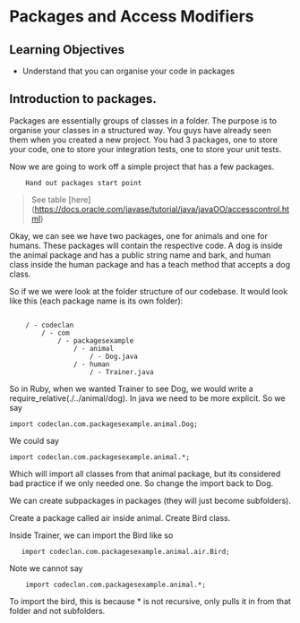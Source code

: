 # Packages and Access Modifiers

## Learning Objectives

- Understand that you can organise your code in packages

## Introduction to packages.

Packages are essentially groups of classes in a folder. The purpose is to organise your classes in a structured way. You guys have already seen them when you created a new project. You had 3 packages, one to store your code, one to store your integration tests, one to store your unit tests.

Now we are going to work off a simple project that has a few packages.

```
    Hand out packages start point
```

> See table [here] (https://docs.oracle.com/javase/tutorial/java/javaOO/accesscontrol.html)

Okay, we can see we have two packages, one for animals and one for humans. These packages will contain the respective code. A dog is inside the animal package and has a public string name and bark, and human class inside the human package and has a teach method that accepts a dog class.

So if we we were look at the folder structure of our codebase. It would look like this (each package name is its own folder):

```

    / - codeclan
        / - com
            / - packagesexample
                / - animal
                    / - Dog.java
                / - human
                    / - Trainer.java
```

So in Ruby, when we wanted Trainer to see Dog, we would write a require_relative(./../animal/dog). In java we need to be more explicit. So we say

```
import codeclan.com.packagesexample.animal.Dog;
```

We could say

```
import codeclan.com.packagesexample.animal.*;
```

Which will import all classes from that animal package, but its considered bad practice if we only needed one. So change the import back to Dog.

We can create subpackages in packages (they will just become subfolders).

Create a package called air inside animal. Create Bird class.

Inside Trainer, we can import the Bird like so

```
   import codeclan.com.packagesexample.animal.air.Bird;
```

Note we cannot say

```
    import codeclan.com.packagesexample.animal.*;     
```

To import the bird, this is because * is not recursive, only pulls it in from that folder and not subfolders.
